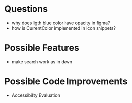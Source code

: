 # Questions

- why does ligth blue color have opacity in figma?
- how is CurrentColor implemented in icon snippets?

# Possible Features

- make search work as in dawn

# Possible Code Improvements

- Accessibility Evaluation
